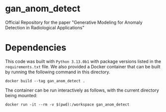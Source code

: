 # gan_anom_detect
Official Repository for the paper "Generative Modeling for Anomaly Detection in Radiological Applications"

# Dependencies

This code was built with `Python 3.13.0b1` with package versions listed in the `requirements.txt` file. We also provided a Docker container that can be built by running the following command in this directory.
```
docker build --tag gan_anom_detect .
```
The container can be run interactively as follows, with the current directory being mounted:
```
docker run -it --rm -v $(pwd):/workspace gan_anom_detect
```
